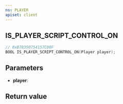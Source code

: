 ```yaml
---
ns: PLAYER
apiset: client
---
```

## IS_PLAYER_SCRIPT_CONTROL_ON

```c
// 0xB78350754157C00F
BOOL IS_PLAYER_SCRIPT_CONTROL_ON(Player player);
```


## Parameters
* **player**:

## Return value